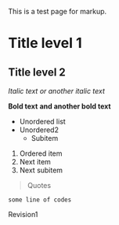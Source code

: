 This is a test page for markup.

# Title level 1
## Title level 2

*Italic text*
_or another italic text_

**Bold text**
__and another bold text__

 * Unordered list
 * Unordered2
   * Subitem

 1. Ordered item
 1. Next item
   1. Next subitem

> Quotes

```
some line of codes
```

Revision1

